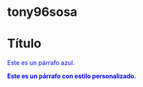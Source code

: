 # tony96sosa

# Título

<p style="color: blue;">Este es un párrafo azul.</p>

<style>
  .custom-style {
    color: blue;
    font-weight: bold;
  }
</style>

<p class="custom-style">Este es un párrafo con estilo personalizado.</p>
